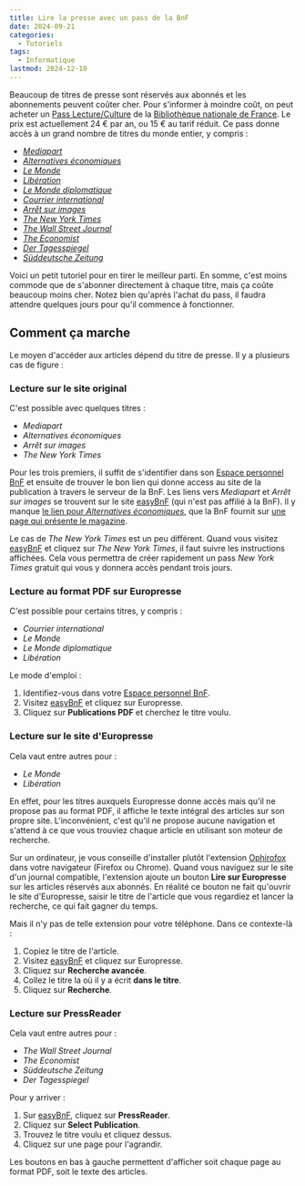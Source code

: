 ```yaml
---
title: Lire la presse avec un pass de la BnF
date: 2024-09-21
categories:
  - Tutoriels
tags:
  - Informatique
lastmod: 2024-12-10
---
```

Beaucoup de titres de presse sont réservés aux abonnés et les abonnements peuvent coûter cher. Pour s'informer à moindre coût, on peut acheter un [Pass Lecture/Culture](https://inscriptionbilletterie.bnf.fr/accueil) de la [Bibliothèque nationale de France](https://www.bnf.fr). Le prix est actuellement 24 € par an, ou 15 € au tarif réduit. Ce pass donne accès à un grand nombre de titres du monde entier, y compris :

- [*Mediapart*](https://www.mediapart.fr/)
- [*Alternatives économiques*](https://www.alternatives-economiques.fr/)
- [*Le Monde*](https://www.lemonde.fr/)
- [*Libération*](https://www.liberation.fr/)
- [*Le Monde diplomatique*](https://www.monde-diplomatique.fr/)
- [*Courrier international*](https://www.courrierinternational.com/)
- [*Arrêt sur images*](https://www.arretsurimages.net/)
- [*The New York Times*](https://www.nytimes.com/)
- [*The Wall Street Journal*](https://www.wsj.com/)
- [*The Economist*](https://www.economist.com/)
- [*Der Tagesspiegel*](https://www.tagesspiegel.de/)
- [*Süddeutsche Zeitung*](https://www.sueddeutsche.de/)

Voici un petit tutoriel pour en tirer le meilleur parti. En somme, c'est moins commode que de s'abonner directement à chaque titre, mais ça coûte beaucoup moins cher. Notez bien qu'après l'achat du pass, il faudra attendre quelques jours pour qu'il commence à fonctionner.

## Comment ça marche

Le moyen d'accéder aux articles dépend du titre de presse. Il y a plusieurs cas de figure :

### Lecture sur le site original

C'est possible avec quelques titres :

- *Mediapart*
- *Alternatives économiques*
- *Arrêt sur images*
- *The New York Times*

Pour les trois premiers, il suffit de s'identifier dans son [Espace personnel BnF](https://espacepersonnel.bnf.fr/) et ensuite de trouver le bon lien qui donne access au site de la publication à travers le serveur de la BnF. Les liens vers *Mediapart* et *Arrêt sur images* se trouvent sur le site [easyBnF](https://easybnf.fr/) (qui n'est pas affilié à la BnF). Il y manque [le lien pour *Alternatives économiques*](https://bnf.idm.oclc.org/login?url=https://www.alternatives-economiques.fr), que la BnF fournit sur [une page qui présente le magazine](https://bdl.bnf.fr/alternatives-%C3%A9conomiques-0).

Le cas de *The New York Times* est un peu différent. Quand vous visitez [easyBnF](https://easybnf.fr/) et cliquez sur *The New York Times*, il faut suivre les instructions affichées. Cela vous permettra de créer rapidement un pass *New York Times* gratuit qui vous y donnera accès pendant trois jours.

### Lecture au format PDF sur Europresse

C'est possible pour certains titres, y compris :

- *Courrier international*
- *Le Monde*
- *Le Monde diplomatique*
- *Libération*

Le mode d'emploi :

1. Identifiez-vous dans votre [Espace personnel BnF](https://espacepersonnel.bnf.fr/).
2. Visitez [easyBnF](https://easybnf.fr/) et cliquez sur Europresse.
3. Cliquez sur **Publications PDF** et cherchez le titre voulu.

### Lecture sur le site d'Europresse

Cela vaut entre autres pour :

- *Le Monde*
- *Libération*

En effet, pour les titres auxquels Europresse donne accès mais qu'il ne propose pas au format PDF, il affiche le texte intégral des articles sur son propre site. L'inconvénient, c'est qu'il ne propose aucune navigation et s'attend à ce que vous trouviez chaque article en utilisant son moteur de recherche.

Sur un ordinateur, je vous conseille d'installer plutôt l'extension [Ophirofox](https://ophirofox.ophir.dev/) dans votre navigateur (Firefox ou Chrome). Quand vous naviguez sur le site d'un journal compatible, l'extension ajoute un bouton **Lire sur Europresse** sur les articles réservés aux abonnés. En réalité ce bouton ne fait qu'ouvrir le site d'Europresse, saisir le titre de l'article que vous regardiez et lancer la recherche, ce qui fait gagner du temps.

Mais il n'y pas de telle extension pour votre téléphone. Dans ce contexte-là :

1. Copiez le titre de l'article.
2. Visitez [easyBnF](https://easybnf.fr/) et cliquez sur Europresse.
3. Cliquez sur **Recherche avancée**.
4. Collez le titre la où il y a écrit **dans le titre**.
5. Cliquez sur **Recherche**.

### Lecture sur PressReader

Cela vaut entre autres pour :

- *The Wall Street Journal*
- *The Economist*
- *Süddeutsche Zeitung*
- *Der Tagesspiegel*

Pour y arriver :

1. Sur [easyBnF](https://easybnf.fr/), cliquez sur **PressReader**.
2. Cliquez sur **Select Publication**.
3. Trouvez le titre voulu et cliquez dessus.
4. Cliquez sur une page pour l'agrandir.

Les boutons en bas à gauche permettent d'afficher soit chaque page au format PDF, soit le texte des articles.
